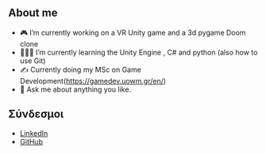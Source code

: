 ## About me
- 🎮 I’m currently working on a VR Unity game and a 3d pygame Doom clone
- 🧙🏻‍♂️ I’m currently learning the Unity Engine , C# and python (also how to use Git)
- ✍️ Currently doing my MSc on Game Development(https://gamedev.uowm.gr/en/)
- 💬 Ask me about anything you like.

## Σύνδεσμοι
- [LinkedIn](https://www.linkedin.com/in/christos-giannavartzis-3b8280290/)
- [GitHub](https://github.com/ChristosGiann)
